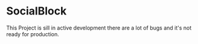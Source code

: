 # SocialBlock

This Project is sill in active development there are a lot of bugs and it's not ready for production.
